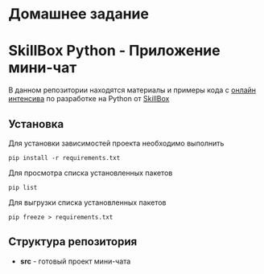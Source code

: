 # Домашнее задание
# SkillBox Python - Приложение мини-чат

В данном репозитории находятся материалы и примеры кода с 
[онлайн интенсива](https://webinar.skillbox.ru/messenger-python/) по разработке на Python от [SkillBox](https://skillbox.ru) 

## Установка

Для установки зависимостей проекта необходимо выполнить

```
pip install -r requirements.txt
```

Для просмотра списка установленных пакетов

```
pip list
```

Для выгрузки списка установленных пакетов

```
pip freeze > requirements.txt
```

## Структура репозитория

- **src** - готовый проект мини-чата
